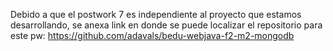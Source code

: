 Debido a que el postwork 7 es independiente al proyecto que estamos desarrollando, se anexa link en donde se puede localizar el repositorio para este pw:
https://github.com/adavals/bedu-webjava-f2-m2-mongodb 
